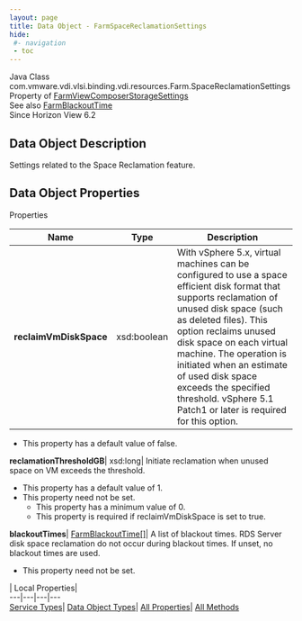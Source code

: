 ```yaml
---
layout: page
title: Data Object - FarmSpaceReclamationSettings
hide:
 #- navigation
 - toc
---
```






Java Class
    com.vmware.vdi.vlsi.binding.vdi.resources.Farm.SpaceReclamationSettings  
Property of
     [FarmViewComposerStorageSettings](vdi.resources.Farm.ViewComposerStorageSettings.md#field_detail)  
See also
     [FarmBlackoutTime](vdi.resources.Farm.BlackoutTime.md)  
Since 
    Horizon View 6.2

## Data Object Description 

Settings related to the Space Reclamation feature. 

## Data Object Properties

Properties

Name |  Type |  Description   
---|---|---  
**reclaimVmDiskSpace**|  xsd:boolean|  With vSphere 5.x, virtual machines can be configured to use a space efficient disk format that supports reclamation of unused disk space (such as deleted files). This option reclaims unused disk space on each virtual machine. The operation is initiated when an estimate of used disk space exceeds the specified threshold. vSphere 5.1 Patch1 or later is required for this option.   


  * This property has a default value of false.

  
**reclamationThresholdGB**|  xsd:long|  Initiate reclamation when unused space on VM exceeds the threshold.   


  * This property has a default value of 1.
* This property need not be set.
  * This property has a minimum value of 0. 
  * This property is required if reclaimVmDiskSpace is set to true.

  
**blackoutTimes**| [FarmBlackoutTime[]](vdi.resources.Farm.BlackoutTime.md)|  A list of blackout times. RDS Server disk space reclamation do not occur during blackout times. If unset, no blackout times are used.   


* This property need not be set.

  
  
  
 | Local Properties|   
---|---|---|---  
[Service Types](index-mo_types.md)| [Data Object Types](index-do_types.md)| [All Properties](index-properties.md)| [All Methods](index-methods.md)  
  
  


